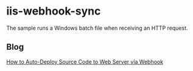# iis-webhook-sync

The sample runs a Windows batch file when receiving an HTTP request.


## Blog
[How to Auto-Deploy Source Code to Web Server via Webhook](https://www.codepool.biz/auto-deploy-code-webserver-webhook.html)
